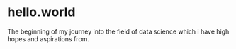 # hello.world
The beginning of my journey into the field of data science which i have high hopes and aspirations from.
